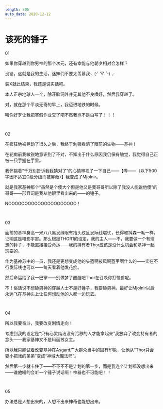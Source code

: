 ```yaml
---
length: 805
auto_date: 2020-12-12
---
```


# 该死的锤子

01

如果你穿越到你男神的那个次元，还有幸能与他朝夕相对会怎样？

没错，这就是我的生活，迷妹们不要太羡慕我╮(╯▽╰)╭

装X就此结束，我还是说实话吧。

本人正宗地球人一个，除开脑洞外并无其他不良嗜好，然后我穿越了。

对，就在那个平淡无奇的早上，我迈进地铁的时候。

喂你好歹让我把寒假作业交了吧不然我岂不是白写了！！！

<br>

02

在疯狂地被晃动了很久之后，我终于勉强看清了眼前的生物——基神！

在花痴前我敏锐地意识到了不对，不知出于什么原因我仍保有触觉，我觉得自己正被一只手握在手里。

我怀揣着“千万别告诉我我猜对了”的心情审视了一下自己——【哔——（以下500字因不适宜G级分级而被屏蔽）】我变成了Mjolnir。

就是我家基神那个“虽然是个傻大个但是他又是我哥哥所以除了我没人能说他傻”的哥哥——形容词是我从他眼里看出来的——的锤子。

NOOOOOOOOOOOOOOOOOOOOO！

<br>

03

面前的基神身高一米八八黑发绿眼有抬头纹且发际线堪忧，长得和抖森一毛一样，证明这是电影宇宙。那么根据THOR1的设定，我的主人——不，我要做一个有理想的锤子，不能直接接受命运——我的持有者Thor应该是没什么机会和基神一起玩耍的。

作为基神苏中的一员，我还是更想变成他的头盔啊披风啊盔甲啊什么的——实在不行发际线也可以——每天看着他发花痴。

然后命运给了我一巴掌——别做梦了醒醒吧Thor在召唤你打怪兽呢。

不！俗话说不想舔男神的穿越人士不是好锤子，我要舔男神。最好让Mjolnir以后永远飞在基神头上让任何想动他的人都一边玩去。

<br>

04

所以我要奋斗，我要改变剧情走向！

考虑到我的设定是“只有心灵纯洁没有污秽的人才能拿起来”我放弃了改变持有者的念头——我家基神又不是玛丽苏女主。

所以我只能试着改变基神在Asgard广大群众当中的固有印象，让他从“Thor只会耍小把戏的弟弟”变成“神域大魔法师”。

然后第一步就卡住了——不不不不是计划的第一步，而是我连个计划都没想出来——谁他喵的会听一个锤子说话啊！神器也不可能吧！！

<br>

05

办法总是人想出来的，人想不出来神奇也能想出来。

